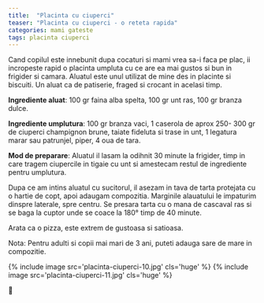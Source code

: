 ```yaml
---
title:  "Placinta cu ciuperci"
teaser: "Placinta cu ciuperci - o reteta rapida"
categories: mami gateste
tags: placinta ciuperci
---
```

Cand copilul este innebunit dupa cocaturi si mami vrea sa-i faca pe plac, ii incropeste rapid o placinta umpluta cu ce are ea mai gustos si bun in frigider si camara.
Aluatul este unul utilizat de mine des in placinte si biscuiti. Un aluat ca de patiserie, fraged si crocant in acelasi timp.

**Ingrediente aluat**: 100 gr faina alba spelta, 100 gr unt ras, 100 gr branza dulce.

**Ingrediente umplutura**: 100 gr branza vaci, 1 caserola de aprox 250- 300 gr de ciuperci champignon brune, taiate fideluta si trase in unt, 1 legatura marar sau patrunjel, piper, 4 oua de tara.

**Mod de preparare**: Aluatul il lasam la odihnit 30 minute la frigider, timp in care tragem ciupercile in tigaie cu unt si amestecam restul de ingrediente pentru umplutura.

Dupa ce am intins aluatul cu sucitorul, il asezam in tava de tarta protejata cu o hartie de copt, apoi adaugam compozitia. Marginile alauatului le impaturim dinspre laterale, spre centru.
Se presara tarta cu o mana de cascaval ras si se baga la cuptor unde se coace la 180° timp de 40 minute.

Arata ca o pizza, este extrem de gustoasa si satioasa.

Nota: Pentru adulti si copii mai mari de 3 ani, puteti adauga sare de mare in compozitie.

{% include image src='placinta-ciuperci-10.jpg' cls='huge' %}
{% include image src='placinta-ciuperci-11.jpg' cls='huge' %}

:sunflower:
